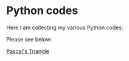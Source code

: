 # Python codes 

Here I am collecting my various Python codes:

Please see below:

[Pascal's Triangle](python_code/pascal_triangle/) 

